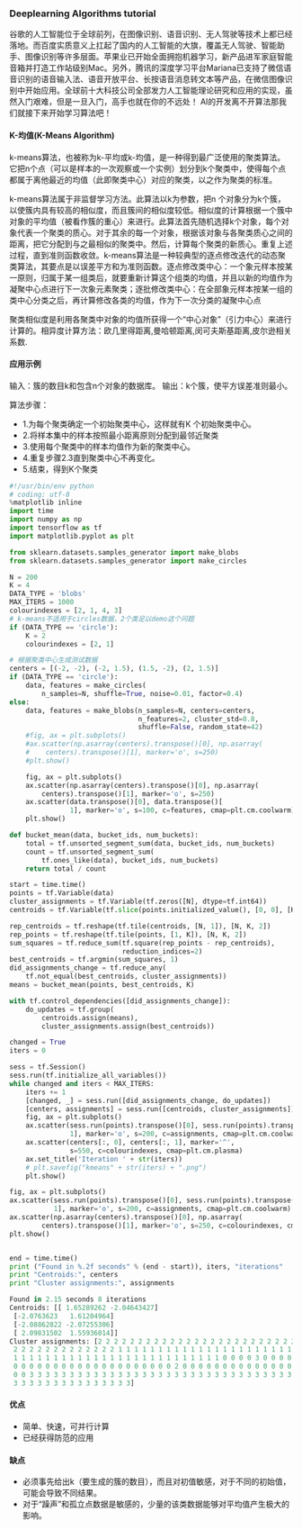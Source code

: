 ### Deeplearning Algorithms tutorial
谷歌的人工智能位于全球前列，在图像识别、语音识别、无人驾驶等技术上都已经落地。而百度实质意义上扛起了国内的人工智能的大旗，覆盖无人驾驶、智能助手、图像识别等许多层面。苹果业已开始全面拥抱机器学习，新产品进军家庭智能音箱并打造工作站级别Mac。另外，腾讯的深度学习平台Mariana已支持了微信语音识别的语音输入法、语音开放平台、长按语音消息转文本等产品，在微信图像识别中开始应用。全球前十大科技公司全部发力人工智能理论研究和应用的实现，虽然入门艰难，但是一旦入门，高手也就在你的不远处！
AI的开发离不开算法那我们就接下来开始学习算法吧！

#### K-均值(K-Means Algorithm)

k-means算法，也被称为k-平均或k-均值，是一种得到最广泛使用的聚类算法。 它把n个点（可以是样本的一次观察或一个实例）划分到k个聚类中，使得每个点都属于离他最近的均值（此即聚类中心）对应的聚类，以之作为聚类的标准。

k-means算法属于非监督学习方法。此算法以k为参数，把n 个对象分为k个簇，以使簇内具有较高的相似度，而且簇间的相似度较低。相似度的计算根据一个簇中对象的平均值（被看作簇的重心）来进行。此算法首先随机选择k个对象，每个对象代表一个聚类的质心。对于其余的每一个对象，根据该对象与各聚类质心之间的距离，把它分配到与之最相似的聚类中。然后，计算每个聚类的新质心。重复上述过程，直到准则函数收敛。k-means算法是一种较典型的逐点修改迭代的动态聚类算法，其要点是以误差平方和为准则函数。逐点修改类中心：一个象元样本按某一原则，归属于某一组类后，就要重新计算这个组类的均值，并且以新的均值作为凝聚中心点进行下一次象元素聚类；逐批修改类中心：在全部象元样本按某一组的类中心分类之后，再计算修改各类的均值，作为下一次分类的凝聚中心点

聚类相似度是利用各聚类中对象的均值所获得一个“中心对象”（引力中心）来进行计算的。相异度计算方法：欧几里得距离,曼哈顿距离,闵可夫斯基距离,皮尔逊相关系数.

#### 应用示例

输入：簇的数目k和包含n个对象的数据库。 输出：k个簇，使平方误差准则最小。

算法步骤：

* 1.为每个聚类确定一个初始聚类中心，这样就有K 个初始聚类中心。 
* 2.将样本集中的样本按照最小距离原则分配到最邻近聚类
* 3.使用每个聚类中的样本均值作为新的聚类中心。
* 4.重复步骤2.3直到聚类中心不再变化。 
* 5.结束，得到K个聚类

```python
#!/usr/bin/env python
# coding: utf-8
%matplotlib inline
import time
import numpy as np
import tensorflow as tf
import matplotlib.pyplot as plt

from sklearn.datasets.samples_generator import make_blobs
from sklearn.datasets.samples_generator import make_circles

N = 200
K = 4
DATA_TYPE = 'blobs'
MAX_ITERS = 1000
colourindexes = [2, 1, 4, 3]
# k-means不适用于circles数据，2个类足以demo这个问题
if (DATA_TYPE == 'circle'):
    K = 2
    colourindexes = [2, 1]

# 根据聚类中心生成测试数据
centers = [(-2, -2), (-2, 1.5), (1.5, -2), (2, 1.5)]
if (DATA_TYPE == 'circle'):
    data, features = make_circles(
        n_samples=N, shuffle=True, noise=0.01, factor=0.4)
else:
    data, features = make_blobs(n_samples=N, centers=centers,
                                n_features=2, cluster_std=0.8,
                                shuffle=False, random_state=42)
    #fig, ax = plt.subplots()
    #ax.scatter(np.asarray(centers).transpose()[0], np.asarray(
    #    centers).transpose()[1], marker='o', s=250)
    #plt.show()

    fig, ax = plt.subplots()
    ax.scatter(np.asarray(centers).transpose()[0], np.asarray(
        centers).transpose()[1], marker='o', s=250)
    ax.scatter(data.transpose()[0], data.transpose()[
               1], marker='o', s=100, c=features, cmap=plt.cm.coolwarm)
    plt.show()

def bucket_mean(data, bucket_ids, num_buckets):
    total = tf.unsorted_segment_sum(data, bucket_ids, num_buckets)
    count = tf.unsorted_segment_sum(
        tf.ones_like(data), bucket_ids, num_buckets)
    return total / count

start = time.time()
points = tf.Variable(data)
cluster_assignments = tf.Variable(tf.zeros([N], dtype=tf.int64))
centroids = tf.Variable(tf.slice(points.initialized_value(), [0, 0], [K, 2]))

rep_centroids = tf.reshape(tf.tile(centroids, [N, 1]), [N, K, 2])
rep_points = tf.reshape(tf.tile(points, [1, K]), [N, K, 2])
sum_squares = tf.reduce_sum(tf.square(rep_points - rep_centroids),
                            reduction_indices=2)
best_centroids = tf.argmin(sum_squares, 1)
did_assignments_change = tf.reduce_any(
    tf.not_equal(best_centroids, cluster_assignments))
means = bucket_mean(points, best_centroids, K)

with tf.control_dependencies([did_assignments_change]):
    do_updates = tf.group(
        centroids.assign(means),
        cluster_assignments.assign(best_centroids))

changed = True
iters = 0

sess = tf.Session()
sess.run(tf.initialize_all_variables())
while changed and iters < MAX_ITERS:
    iters += 1
    [changed, _] = sess.run([did_assignments_change, do_updates])
    [centers, assignments] = sess.run([centroids, cluster_assignments])
    fig, ax = plt.subplots()
    ax.scatter(sess.run(points).transpose()[0], sess.run(points).transpose()[
               1], marker='o', s=200, c=assignments, cmap=plt.cm.coolwarm)
    ax.scatter(centers[:, 0], centers[:, 1], marker='^',
               s=550, c=colourindexes, cmap=plt.cm.plasma)
    ax.set_title('Iteration ' + str(iters))
    # plt.savefig("kmeans" + str(iters) + ".png")
    plt.show()

fig, ax = plt.subplots()
ax.scatter(sess.run(points).transpose()[0], sess.run(points).transpose()[
           1], marker='o', s=200, c=assignments, cmap=plt.cm.coolwarm)
ax.scatter(np.asarray(centers).transpose()[0], np.asarray(
        centers).transpose()[1], marker='o', s=250, c=colourindexes, cmap=plt.cm.plasma)
plt.show()


end = time.time()
print ("Found in %.2f seconds" % (end - start)), iters, "iterations"
print "Centroids:", centers
print "Cluster assignments:", assignments
```



```python
Found in 2.15 seconds 8 iterations
Centroids: [[ 1.65289262 -2.04643427]
 [-2.0763623   1.61204964]
 [-2.08862822 -2.07255306]
 [ 2.09831502  1.55936014]]
Cluster assignments: [2 2 2 2 2 2 2 2 2 2 2 2 2 2 2 2 2 2 2 2 2 2 2 2 2 2 2 2 2 2 2 2 2 2 2 2 2
 2 2 2 2 2 2 2 2 2 2 2 2 2 1 1 1 1 1 1 1 1 1 1 1 1 1 1 1 1 1 1 1 1 1 1 1 1
 1 1 1 1 1 1 1 1 1 1 1 1 1 1 1 1 1 1 1 1 1 1 1 1 1 1 0 0 0 0 3 0 0 0 0 0 0
 0 0 0 0 0 0 0 0 0 0 0 0 0 0 0 0 0 0 0 0 2 0 0 0 0 0 0 0 0 0 0 0 0 0 0 0 0
 0 0 3 3 3 3 3 3 3 3 3 3 3 3 3 3 3 3 3 3 3 3 3 3 3 3 3 3 3 3 3 3 3 3 3 3 3
 3 3 3 3 3 3 3 3 3 3 3 3 3 3 3]
```

#### 优点

* 简单、快速，可并行计算
* 已经获得防范的应用

#### 缺点

* 必须事先给出k（要生成的簇的数目），而且对初值敏感，对于不同的初始值，可能会导致不同结果。
* 对于“躁声”和孤立点数据是敏感的，少量的该类数据能够对平均值产生极大的影响。
